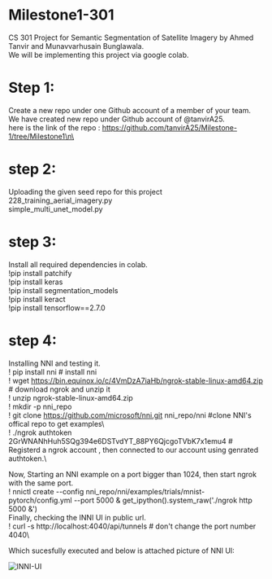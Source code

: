 # Milestone1-301

CS 301 Project for Semantic Segmentation of Satellite Imagery by Ahmed Tanvir and Munavvarhusain Bunglawala.\
We will be implementing this project via google colab. 

# Step 1: 
Create a new repo under one Github account of a member of your team.\
We have created new repo under Github account of @tanvirA25.\
here is the link of the repo : https://github.com/tanvirA25/Milestone-1/tree/Milestone1\n\

# step 2:
Uploading the given seed repo for this project\
228_training_aerial_imagery.py\
simple_multi_unet_model.py

# step 3:  
Install all required dependencies in colab. \
!pip install patchify \
!pip install keras \
!pip install segmentation_models \
!pip install keract \
!pip install tensorflow==2.7.0 

# step 4: 
Installing NNI and testing it. \
! pip install nni # install nni \
! wget https://bin.equinox.io/c/4VmDzA7iaHb/ngrok-stable-linux-amd64.zip    # download ngrok and unzip it \
! unzip ngrok-stable-linux-amd64.zip \
! mkdir -p nni_repo \
! git clone https://github.com/microsoft/nni.git nni_repo/nni  #clone NNI's offical repo to get examples\  
! ./ngrok authtoken 2GrWNANhHuh5SQg394e6DSTvdYT_88PY6QjcgoTVbK7x1emu4   # Registerd a ngrok account , then connected to our account using genrated authtoken.\

Now, Starting an NNI example on a port bigger than 1024, then start ngrok with the same port.\
! nnictl create --config nni_repo/nni/examples/trials/mnist-pytorch/config.yml --port 5000 & get_ipython().system_raw('./ngrok http 5000 &')\
Finally, checking the INNI UI in public url.\
! curl -s http://localhost:4040/api/tunnels # don't change the port number 4040\

Which sucesfully executed and below is attached picture of NNI UI:

![INNI-UI](https://user-images.githubusercontent.com/113075133/198894843-c4c649de-a6a7-434d-8af8-c5ae8b6b72bd.png)


